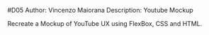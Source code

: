 #D05
Author: Vincenzo Maiorana
Description: Youtube Mockup

Recreate a Mockup of YouTube UX using FlexBox, CSS and HTML.